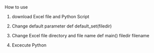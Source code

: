 How to use

1. download Excel file and Python Script

2. Change default parameter def default_set(filedir)

3. Change Excel file directory and file name
def main()
filedir
filename

4. Excecute Python
